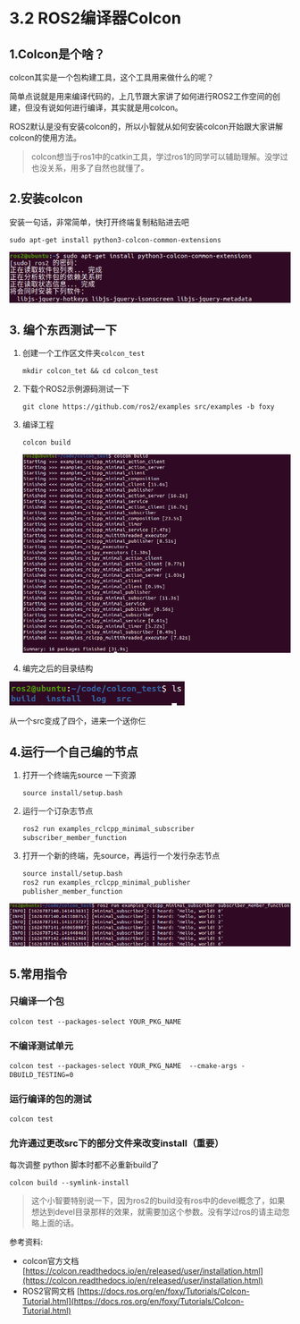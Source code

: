 # 3.2 ROS2编译器Colcon

## 1.Colcon是个啥？

colcon其实是一个包构建工具，这个工具用来做什么的呢？

简单点说就是用来编译代码的，上几节跟大家讲了如何进行ROS2工作空间的创建，但没有说如何进行编译，其实就是用colcon。

ROS2默认是没有安装colcon的，所以小智就从如何安装colcon开始跟大家讲解colcon的使用方法。



> colcon想当于ros1中的catkin工具，学过ros1的同学可以辅助理解。没学过也没关系，用多了自然也就懂了。



## 2.安装colcon

安装一句话，非常简单，快打开终端复制粘贴进去吧

```
sudo apt-get install python3-colcon-common-extensions
```

![image-20210720210108894](3.3ROS2的编译器Colcon/imgs/image-20210720210108894.png)



## 3. 编个东西测试一下

1. 创建一个工作区文件夹`colcon_test`

   ```
   mkdir colcon_tet && cd colcon_test
   ```

   

2. 下载个ROS2示例源码测试一下

   ```
   git clone https://github.com/ros2/examples src/examples -b foxy
   ```

   

3. 编译工程

   ```
   colcon build
   ```

   ![image-20210720211422653](3.3ROS2的编译器Colcon/imgs/image-20210720211422653.png)

4. 编完之后的目录结构



![image-20210720211503413](3.3ROS2的编译器Colcon/imgs/image-20210720211503413.png)

从一个src变成了四个，进来一个送你仨



## 4.运行一个自己编的节点

1. 打开一个终端先source 一下资源

   ```
   source install/setup.bash
   ```

2. 运行一个订杂志节点

    ```
    ros2 run examples_rclcpp_minimal_subscriber subscriber_member_function
    ```
    
3. 打开一个新的终端，先source，再运行一个发行杂志节点

    ```
    source install/setup.bash
    ros2 run examples_rclcpp_minimal_publisher publisher_member_function
    ```

    



![image-20210720211959001](3.3ROS2的编译器Colcon/imgs/image-20210720211959001.png)



## 5.常用指令

### 只编译一个包

```
colcon test --packages-select YOUR_PKG_NAME 
```

### 不编译测试单元

```
colcon test --packages-select YOUR_PKG_NAME  --cmake-args -DBUILD_TESTING=0
```

### 运行编译的包的测试

```
colcon test
```

### 允许通过更改src下的部分文件来改变install（重要）

每次调整 python 脚本时都不必重新build了

```
colcon build --symlink-install
```



> 这个小智要特别说一下，因为ros2的build没有ros中的devel概念了，如果想达到devel目录那样的效果，就需要加这个参数。没有学过ros的请主动忽略上面的话。



参考资料:

- colcon官方文档 [https://colcon.readthedocs.io/en/released/user/installation.html](https://colcon.readthedocs.io/en/released/user/installation.html)
- ROS2官网文档 [https://docs.ros.org/en/foxy/Tutorials/Colcon-Tutorial.html](https://docs.ros.org/en/foxy/Tutorials/Colcon-Tutorial.html)

